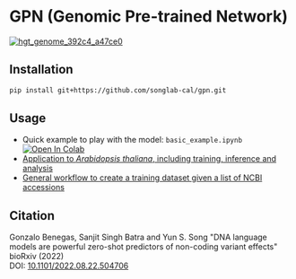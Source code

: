 # GPN (Genomic Pre-trained Network)
[![hgt_genome_392c4_a47ce0](https://user-images.githubusercontent.com/5766420/228109137-85d48559-d1ae-4c9a-94b5-c79fc06ad45d.png)](  https://genome.ucsc.edu/s/gbenegas/gpn-arabidopsis)


## Installation
```bash
pip install git+https://github.com/songlab-cal/gpn.git
```

## Usage
* Quick example to play with the model: `basic_example.ipynb` [![Open In Colab](https://colab.research.google.com/assets/colab-badge.svg)](https://colab.research.google.com/github/songlab-cal/gpn/blob/main/basic_example.ipynb)
* [Application to *Arabidopsis thaliana*, including training, inference and analysis](analysis/arabidopsis)
* [General workflow to create a training dataset given a list of NCBI accessions](workflow/make_dataset_from_ncbi/Snakefile)

## Citation
Gonzalo Benegas, Sanjit Singh Batra and Yun S. Song "DNA language models are powerful zero-shot predictors of non-coding variant effects" bioRxiv (2022)  
DOI: [10.1101/2022.08.22.504706](https://doi.org/10.1101/2022.08.22.504706)

